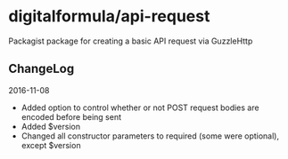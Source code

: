 # digitalformula/api-request

Packagist package for creating a basic API request via GuzzleHttp

## ChangeLog

2016-11-08

- Added option to control whether or not POST request bodies are encoded before being sent
- Added $version
- Changed all constructor parameters to required (some were optional), except $version